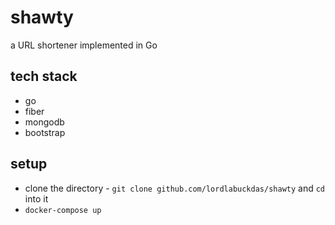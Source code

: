 # shawty

a URL shortener implemented in Go

## tech stack

* go
* fiber
* mongodb
* bootstrap

## setup

* clone the directory - `git clone github.com/lordlabuckdas/shawty` and `cd` into it
* `docker-compose up`
